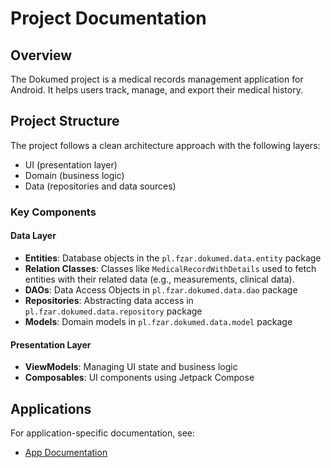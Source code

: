 # Project Documentation

## Overview
The Dokumed project is a medical records management application for Android. It helps users track, manage, and export their medical history.

## Project Structure
The project follows a clean architecture approach with the following layers:
- UI (presentation layer)
- Domain (business logic)
- Data (repositories and data sources)

### Key Components

#### Data Layer
- **Entities**: Database objects in the `pl.fzar.dokumed.data.entity` package
- **Relation Classes**: Classes like `MedicalRecordWithDetails` used to fetch entities with their related data (e.g., measurements, clinical data).
- **DAOs**: Data Access Objects in `pl.fzar.dokumed.data.dao` package
- **Repositories**: Abstracting data access in `pl.fzar.dokumed.data.repository` package
- **Models**: Domain models in `pl.fzar.dokumed.data.model` package

#### Presentation Layer
- **ViewModels**: Managing UI state and business logic
- **Composables**: UI components using Jetpack Compose

## Applications

For application-specific documentation, see:
- [App Documentation](PROJECT_app.md)
